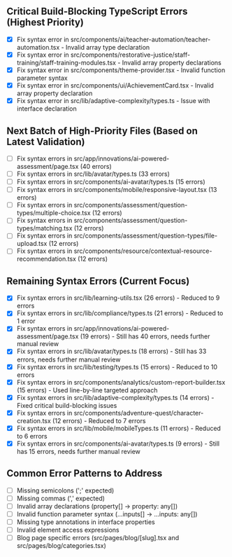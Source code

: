 ## Critical Build-Blocking TypeScript Errors (Highest Priority)
- [x] Fix syntax error in src/components/ai/teacher-automation/teacher-automation.tsx - Invalid array type declaration
- [x] Fix syntax error in src/components/restorative-justice/staff-training/staff-training-modules.tsx - Invalid array property declarations
- [x] Fix syntax error in src/components/theme-provider.tsx - Invalid function parameter syntax
- [x] Fix syntax error in src/components/ui/AchievementCard.tsx - Invalid array property declaration
- [x] Fix syntax error in src/lib/adaptive-complexity/types.ts - Issue with interface declaration

## Next Batch of High-Priority Files (Based on Latest Validation)
- [ ] Fix syntax errors in src/app/innovations/ai-powered-assessment/page.tsx (40 errors)
- [ ] Fix syntax errors in src/lib/avatar/types.ts (33 errors)
- [ ] Fix syntax errors in src/components/ai-avatar/types.ts (15 errors)
- [ ] Fix syntax errors in src/components/mobile/responsive-layout.tsx (13 errors)
- [ ] Fix syntax errors in src/components/assessment/question-types/multiple-choice.tsx (12 errors)
- [ ] Fix syntax errors in src/components/assessment/question-types/matching.tsx (12 errors)
- [ ] Fix syntax errors in src/components/assessment/question-types/file-upload.tsx (12 errors)
- [ ] Fix syntax errors in src/components/resource/contextual-resource-recommendation.tsx (12 errors)

## Remaining Syntax Errors (Current Focus)
- [x] Fix syntax errors in src/lib/learning-utils.tsx (26 errors) - Reduced to 9 errors
- [x] Fix syntax errors in src/lib/compliance/types.ts (21 errors) - Reduced to 1 error
- [x] Fix syntax errors in src/app/innovations/ai-powered-assessment/page.tsx (19 errors) - Still has 40 errors, needs further manual review
- [x] Fix syntax errors in src/lib/avatar/types.ts (18 errors) - Still has 33 errors, needs further manual review
- [x] Fix syntax errors in src/lib/testing/types.ts (15 errors) - Reduced to 10 errors
- [x] Fix syntax errors in src/components/analytics/custom-report-builder.tsx (15 errors) - Used line-by-line targeted approach
- [x] Fix syntax errors in src/lib/adaptive-complexity/types.ts (14 errors) - Fixed critical build-blocking issues
- [x] Fix syntax errors in src/components/adventure-quest/character-creation.tsx (12 errors) - Reduced to 7 errors
- [x] Fix syntax errors in src/lib/mobile/mobileTypes.ts (11 errors) - Reduced to 6 errors
- [x] Fix syntax errors in src/components/ai-avatar/types.ts (9 errors) - Still has 15 errors, needs further manual review

## Common Error Patterns to Address
- [ ] Missing semicolons (';' expected)
- [ ] Missing commas (',' expected)
- [ ] Invalid array declarations (property[] → property: any[])
- [ ] Invalid function parameter syntax (...inputs[] → ...inputs: any[])
- [ ] Missing type annotations in interface properties
- [ ] Invalid element access expressions
- [ ] Blog page specific errors (src/pages/blog/[slug].tsx and src/pages/blog/categories.tsx)
